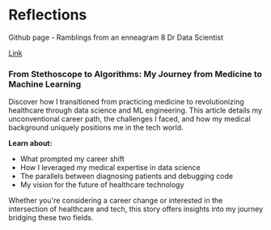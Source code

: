 # Reflections
Github page - Ramblings from an enneagram 8 Dr Data Scientist

[Link](https://yxmauw.github.io/dr-data-scientist/)

### From Stethoscope to Algorithms: My Journey from Medicine to Machine Learning

Discover how I transitioned from practicing medicine to revolutionizing healthcare through data science and ML engineering. This article details my unconventional career path, the challenges I faced, and how my medical background uniquely positions me in the tech world.

__Learn about:__
* What prompted my career shift
* How I leveraged my medical expertise in data science
* The parallels between diagnosing patients and debugging code
* My vision for the future of healthcare technology

Whether you're considering a career change or interested in the intersection of healthcare and tech, this story offers insights into my journey bridging these two fields.
